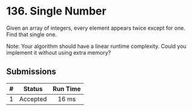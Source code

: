 # 136. Single Number
Given an array of integers, every element appears twice except for one. Find that single one.


Note:
Your algorithm should have a linear runtime complexity. Could you implement it without using extra memory?




## Submissions
|#|Status|Run Time|
|---:|:---:|:---:|
|1|Accepted|16 ms|
